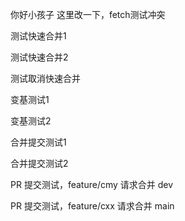 你好小孩子
这里改一下，fetch测试冲突

测试快速合并1

测试快速合并2

测试取消快速合并

变基测试1

变基测试2

合并提交测试1

合并提交测试2

PR 提交测试，feature/cmy 请求合并 dev

PR 提交测试，feature/cxx 请求合并 main
